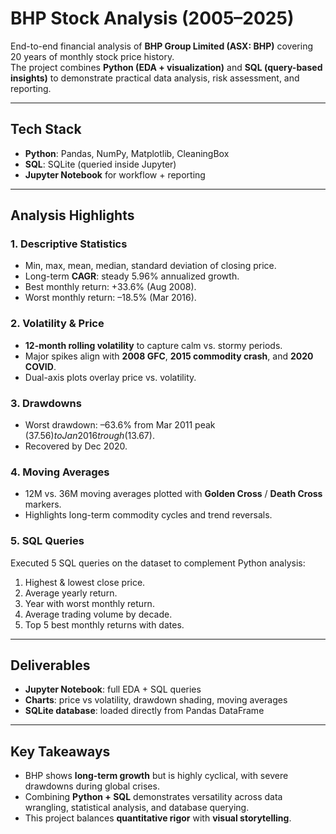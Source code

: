 # BHP Stock Analysis (2005–2025)

End-to-end financial analysis of **BHP Group Limited (ASX: BHP)** covering 20 years of monthly stock price history.  
The project combines **Python (EDA + visualization)** and **SQL (query-based insights)** to demonstrate practical data analysis, risk assessment, and reporting.

---

## Tech Stack
- **Python**: Pandas, NumPy, Matplotlib, CleaningBox  
- **SQL**: SQLite (queried inside Jupyter)  
- **Jupyter Notebook** for workflow + reporting  

---

## Analysis Highlights

### 1. Descriptive Statistics
- Min, max, mean, median, standard deviation of closing price.  
- Long-term **CAGR**: steady 5.96% annualized growth.  
- Best monthly return: +33.6% (Aug 2008).  
- Worst monthly return: –18.5% (Mar 2016).  

### 2. Volatility & Price
- **12-month rolling volatility** to capture calm vs. stormy periods.  
- Major spikes align with **2008 GFC**, **2015 commodity crash**, and **2020 COVID**.  
- Dual-axis plots overlay price vs. volatility.  

### 3. Drawdowns
- Worst drawdown: –63.6% from Mar 2011 peak ($37.56) to Jan 2016 trough ($13.67).  
- Recovered by Dec 2020.  

### 4. Moving Averages
- 12M vs. 36M moving averages plotted with **Golden Cross** / **Death Cross** markers.  
- Highlights long-term commodity cycles and trend reversals.  

### 5. SQL Queries
Executed 5 SQL queries on the dataset to complement Python analysis:
1. Highest & lowest close price.  
2. Average yearly return.  
3. Year with worst monthly return.  
4. Average trading volume by decade.  
5. Top 5 best monthly returns with dates.  

---

## Deliverables
- **Jupyter Notebook**: full EDA + SQL queries  
- **Charts**: price vs volatility, drawdown shading, moving averages  
- **SQLite database**: loaded directly from Pandas DataFrame  

---

## Key Takeaways
- BHP shows **long-term growth** but is highly cyclical, with severe drawdowns during global crises.  
- Combining **Python + SQL** demonstrates versatility across data wrangling, statistical analysis, and database querying.  
- This project balances **quantitative rigor** with **visual storytelling**.  
